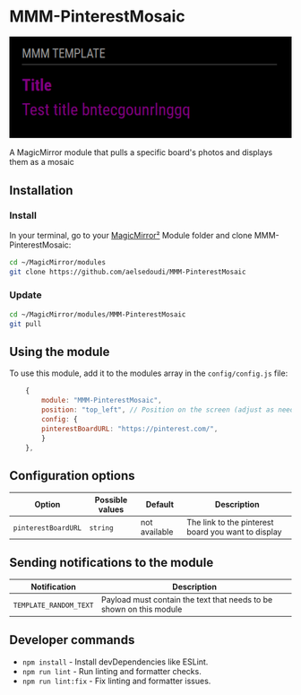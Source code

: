# MMM-PinterestMosaic

![Example of MMM-PinterestMosaic](./example_1.png)

A MagicMirror module that pulls a specific board's photos and displays them as a mosaic

## Installation

### Install

In your terminal, go to your [MagicMirror²][mm] Module folder and clone MMM-PinterestMosaic:

```bash
cd ~/MagicMirror/modules
git clone https://github.com/aelsedoudi/MMM-PinterestMosaic
```

### Update

```bash
cd ~/MagicMirror/modules/MMM-PinterestMosaic
git pull
```

## Using the module

To use this module, add it to the modules array in the `config/config.js` file:

```js
    {
        module: "MMM-PinterestMosaic",
        position: "top_left", // Position on the screen (adjust as needed)
        config: {
        pinterestBoardURL: "https://pinterest.com/",
        }
    },
```

## Configuration options

Option|Possible values|Default|Description
------|------|------|-----------
`pinterestBoardURL`|`string`|not available|The link to the pinterest board you want to display

## Sending notifications to the module

Notification|Description
------|-----------
`TEMPLATE_RANDOM_TEXT`|Payload must contain the text that needs to be shown on this module

## Developer commands

- `npm install` - Install devDependencies like ESLint.
- `npm run lint` - Run linting and formatter checks.
- `npm run lint:fix` - Fix linting and formatter issues.

[mm]: https://github.com/MagicMirrorOrg/MagicMirror
